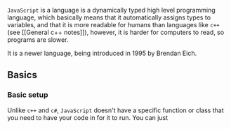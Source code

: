 `JavaScript` is a language is a dynamically typed high level programming language, which basically means that it automatically assigns types to variables, and that it is more readable for humans than languages like `c++` (see [[General c++ notes]]), however, it is harder for computers to read, so programs are slower.

It is a newer language, being introduced in 1995 by Brendan Eich.


## Basics

### Basic setup

Unlike `c++` and `c#`, `JavaScript` doesn't have a specific function or class that you need to have your code in for it to run. You can just 